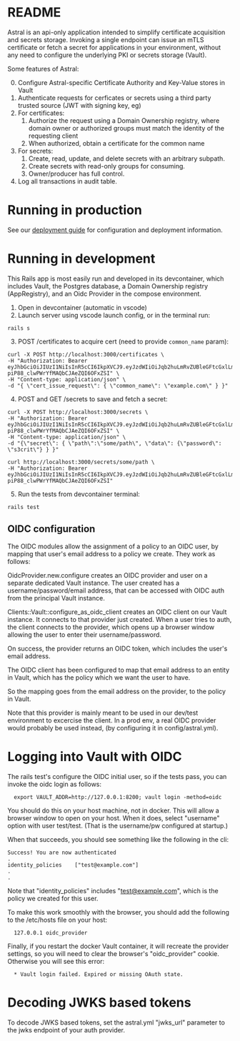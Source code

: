 # README

Astral is an api-only application intended to simplify certificate
acquisition and secrets storage. Invoking a single endpoint can issue
an mTLS certificate or fetch a secret for applications in your
environment, without any need to configure the underlying PKI or
secrets storage (Vault).

Some features of Astral:

0) Configure Astral-specific Certificate Authority and Key-Value stores in Vault
1) Authenticate requests for cerficates or secrets using a third party
   trusted source (JWT with signing key, eg)
2) For certificates:
	1) Authorize the request using a Domain Ownership registry, where domain owner 
	   or authorized groups must match the identity of the requesting client
	2) When authorized, obtain a certificate for the common name
3) For secrets:
	1) Create, read, update, and delete secrets with an arbitrary subpath.
	2) Create secrets with read-only groups for consuming.
	2) Owner/producer has full control.
4) Log all transactions in audit table.

# Running in production

See our [deployment guide](DEPLOYMENT.md) for configuration and deployment information.


# Running in development

This Rails app is most easily run and developed in its devcontainer,
which includes Vault, the Postgres database, a Domain Ownership
registry (AppRegistry), and an Oidc Provider in the compose environment.

1) Open in devcontainer (automatic in vscode)
2) Launch server using vscode launch config, or in the terminal run:
```
rails s
```
3) POST /certificates to acquire cert (need to provide `common_name` param):
```
curl -X POST http://localhost:3000/certificates \
-H "Authorization: Bearer eyJhbGciOiJIUzI1NiIsInR5cCI6IkpXVCJ9.eyJzdWIiOiJqb2huLmRvZUBleGFtcGxlLmNvbSIsIm5hbWUiOiJKb2huIERvZSIsImlhdCI6MTUxNjIzOTAyMiwiZ3JvdXBzIjpbImdyb3VwMSIsImdyb3VwMiJdLCJhdWQiOiJhc3RyYWwifQ.tfRLXmE_eq-piP88_clwPWrYfMAQbCJAeZQI6OFxZSI" \
-H "Content-type: application/json" \
-d "{ \"cert_issue_request\": { \"common_name\": \"example.com\" } }"
```
4) POST and GET /secrets to save and fetch a secret:
```
curl -X POST http://localhost:3000/secrets \
-H "Authorization: Bearer eyJhbGciOiJIUzI1NiIsInR5cCI6IkpXVCJ9.eyJzdWIiOiJqb2huLmRvZUBleGFtcGxlLmNvbSIsIm5hbWUiOiJKb2huIERvZSIsImlhdCI6MTUxNjIzOTAyMiwiZ3JvdXBzIjpbImdyb3VwMSIsImdyb3VwMiJdLCJhdWQiOiJhc3RyYWwifQ.tfRLXmE_eq-piP88_clwPWrYfMAQbCJAeZQI6OFxZSI" \
-H "Content-type: application/json" \
-d "{\"secret\": { \"path\":\"some/path\", \"data\": {\"password\": \"s3crit\"} } }"

curl http://localhost:3000/secrets/some/path \
-H "Authorization: Bearer eyJhbGciOiJIUzI1NiIsInR5cCI6IkpXVCJ9.eyJzdWIiOiJqb2huLmRvZUBleGFtcGxlLmNvbSIsIm5hbWUiOiJKb2huIERvZSIsImlhdCI6MTUxNjIzOTAyMiwiZ3JvdXBzIjpbImdyb3VwMSIsImdyb3VwMiJdLCJhdWQiOiJhc3RyYWwifQ.tfRLXmE_eq-piP88_clwPWrYfMAQbCJAeZQI6OFxZSI"
```
5) Run the tests from devcontainer terminal:
```
rails test
```

## OIDC configuration
The OIDC modules allow the assignment of a policy to an OIDC user, by
mapping that user's email address to a policy we create.  They work as
follows:

OidcProvider.new.configure creates an OIDC provider
and user on a separate dedicated Vault instance.  The user created has
a username/password/email address, that can be accessed with OIDC auth
from the principal Vault instance.

Clients::Vault::configure_as_oidc_client creates an OIDC
client on our Vault instance.  It connects to that provider just
created.  When a user tries to auth, the client connects to the
provider, which opens up a browser window allowing the user to enter
their username/password.

On success, the provider returns an OIDC token, which includes the
user's email address.

The OIDC client has been configured to map that email address to an
entity in Vault, which has the policy which we want the user to have.

So the mapping goes from the email address on the provider, to the
policy in Vault.

Note that this provider is mainly meant to be used in our dev/test
environment to excercise the client.  In a prod env, a real OIDC
provider would probably be used instead, (by configuring it in
config/astral.yml).

# Logging into Vault with OIDC

The rails test's configure the OIDC initial user, so if the tests pass,
you can invoke the oidc login as follows:
```
  export VAULT_ADDR=http://127.0.0.1:8200; vault login -method=oidc
```

You should do this on your host machine, not in docker.  This will
allow a browser window to open on your host.  When it does, select
"username" option with user test/test.  (That is the username/pw
configured at startup.)

When that succeeds, you should see something like the following in the cli:
```
Success! You are now authenticated
.
identity_policies    ["test@example.com"]
.
.
```

Note that "identity_policies" includes "test@example.com", which is the
policy we created for this user.

To make this work smoothly with the browser, you should add the
following to the /etc/hosts file on your host:

```
  127.0.0.1	oidc_provider
```

Finally, if you restart the docker Vault container, it will recreate
the provider settings, so you will need to clear the browser's
"oidc_provider" cookie.  Otherwise you will see this error:

```
  * Vault login failed. Expired or missing OAuth state.
```

# Decoding JWKS based tokens
To decode JWKS based tokens, set the astral.yml "jwks_url" parameter to the 
jwks endpoint of your auth provider.
